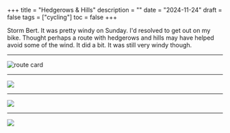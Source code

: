 +++
title = "Hedgerows & Hills"
description = ""
date = "2024-11-24"
draft = false
tags = ["cycling"]
toc = false
+++

Storm Bert. It was pretty windy on Sunday. I'd resolved to get out on my bike. Thought perhaps a route with hedgerows and hills may have helped avoid some of the wind. It did a bit. It was still very windy though. 

---

![route card](https://i.ibb.co/RNVkhYG/card-1.png)

---
<img style="display:block;margin:auto" src="https://i.ibb.co/3YmCWgf3/16391021.jpg">

---
<img style="display:block;margin:auto" src="https://i.ibb.co/mCyG7Wtw/16391018.jpg">

---
<img style="display:block;margin:auto" src="https://i.ibb.co/k6w08z9Y/16391016.jpg">